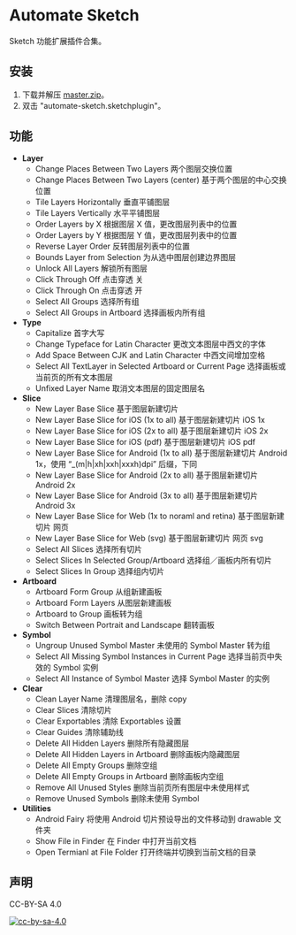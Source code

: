 # Automate Sketch

Sketch 功能扩展插件合集。

## 安装

1. 下载并解压 [master.zip](https://github.com/Ashung/Automate-Sketch/archive/master.zip)。
2. 双击 "automate-sketch.sketchplugin"。

## 功能

*  **Layer**
    * Change Places Between Two Layers 两个图层交换位置
    * Change Places Between Two Layers (center) 基于两个图层的中心交换位置
    * Tile Layers Horizontally 垂直平铺图层
    * Tile Layers Vertically 水平平铺图层
    * Order Layers by X 根据图层 X 值，更改图层列表中的位置
    * Order Layers by Y 根据图层 Y 值，更改图层列表中的位置
    * Reverse Layer Order 反转图层列表中的位置
    * Bounds Layer from Selection 为从选中图层创建边界图层
    * Unlock All Layers 解锁所有图层
    * Click Through Off 点击穿透 关
    * Click Through On 点击穿透 开
    * Select All Groups 选择所有组
    * Select All Groups in Artboard 选择画板内所有组
*  **Type**
    * Capitalize 首字大写
    * Change Typeface for Latin Character 更改文本图层中西文的字体
    * Add Space Between CJK and Latin Character 中西文间增加空格
    * Select All TextLayer in Selected Artboard or Current Page 选择画板或当前页的所有文本图层
    * Unfixed Layer Name 取消文本图层的固定图层名
*  **Slice**
    * New Layer Base Slice 基于图层新建切片
    * New Layer Base Slice for iOS (1x to all) 基于图层新建切片 iOS 1x
    * New Layer Base Slice for iOS (2x to all) 基于图层新建切片 iOS 2x
    * New Layer Base Slice for iOS (pdf) 基于图层新建切片 iOS pdf
    * New Layer Base Slice for Android (1x to all) 基于图层新建切片 Android 1x，使用 “\_(m|h|xh|xxh|xxxh)dpi” 后缀，下同
    * New Layer Base Slice for Android (2x to all) 基于图层新建切片 Android 2x
    * New Layer Base Slice for Android (3x to all) 基于图层新建切片 Android 3x
    * New Layer Base Slice for Web (1x to noraml and retina) 基于图层新建切片 网页
    * New Layer Base Slice for Web (svg) 基于图层新建切片 网页 svg
    * Select All Slices 选择所有切片
    * Select Slices In Selected Group/Artboard 选择组／画板内所有切片
    * Select Slices In Group 选择组内切片
*  **Artboard**
    * Artboard Form Group 从组新建画板
    * Artboard Form Layers 从图层新建画板
    * Artboard to Group 画板转为组
    * Switch Between Portrait and Landscape 翻转画板
*  **Symbol**
    * Ungroup Unused Symbol Master 未使用的 Symbol Master 转为组
    * Select All Missing Symbol Instances in Current Page 选择当前页中失效的 Symbol 实例
    * Select All Instance of Symbol Master 选择 Symbol Master 的实例
*  **Clear**
    * Clean Layer Name 清理图层名，删除 copy
    * Clear Slices 清除切片
    * Clear Exportables 清除 Exportables 设置
    * Clear Guides 清除辅助线
    * Delete All Hidden Layers 删除所有隐藏图层
    * Delete All Hidden Layers in Artboard 删除画板内隐藏图层
    * Delete All Empty Groups 删除空组
    * Delete All Empty Groups in Artboard 删除画板内空组
    * Remove All Unused Styles 删除当前页所有图层中未使用样式
    * Remove Unused Symbols 删除未使用 Symbol
*  **Utilities**
    * Android Fairy 将使用 Android 切片预设导出的文件移动到 drawable 文件夹
    * Show File in Finder 在 Finder 中打开当前文档
    * Open Termianl at File Folder 打开终端并切换到当前文档的目录

## 声明

CC-BY-SA 4.0

[![cc-by-sa-4.0](https://i.creativecommons.org/l/by-sa/4.0/80x15.png)](http://creativecommons.org/licenses/by-sa/4.0/)
